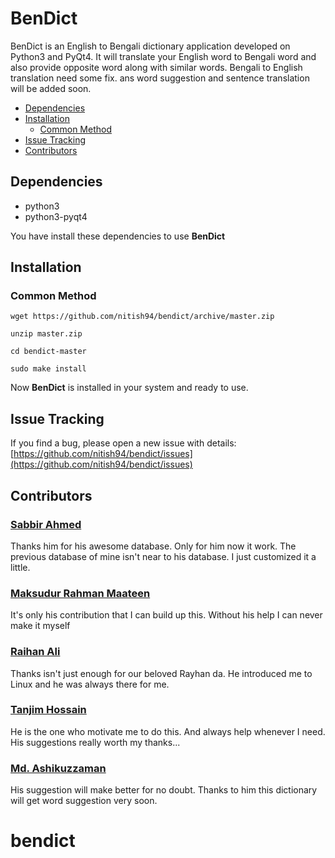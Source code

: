 # BenDict

BenDict is an English to Bengali dictionary application developed on Python3 and PyQt4. It will translate your English word to Bengali word and also provide opposite word along with similar words. Bengali to English translation need some fix. ans word suggestion and sentence translation will be added soon.

 - [Dependencies](#dependencies)
 - [Installation](#installation)
	 - [Common Method](#common-method)
 - [Issue Tracking](#issue-tracking)
 - [Contributors](#contributors)

## Dependencies

* python3
* python3-pyqt4

You have install these dependencies to use **BenDict**

## Installation

### Common Method

```
wget https://github.com/nitish94/bendict/archive/master.zip
```
```
unzip master.zip
```
```
cd bendict-master
```
```
sudo make install
```
Now **BenDict** is installed in your system and ready to use.

## Issue Tracking

If you find a bug, please open a new issue with details: [https://github.com/nitish94/bendict/issues](https://github.com/nitish94/bendict/issues)

## Contributors

### [Sabbir Ahmed](https://github.com/thesabbir/)

Thanks him for his awesome database. Only for him now it work. The previous database of mine isn't near to his database. I just customized it a little.

### [Maksudur Rahman Maateen](https://github.com/maateen/)

It's only his contribution that I can build up this. Without his help I can never make it myself

### [Raihan Ali](https://github.com/ray6an1/)

Thanks isn't just enough for our beloved Rayhan da. He introduced me to Linux and he was always there for me.

### [Tanjim Hossain](https://github.com/audacioustux/)

He is the one who motivate me to do this. And always help whenever I need. His suggestions really worth my thanks...

### [Md. Ashikuzzaman](https://github.com/ashikuzzaman-ar/)

His suggestion will make better for no doubt. Thanks to him this dictionary will get word suggestion very soon.
# bendict
